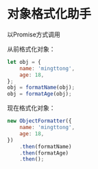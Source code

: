 # 对象格式化助手

以Promise方式调用  

从前格式化对象：
```javascript
let obj = {
    name: 'mingttong',
    age: 18,
};
obj = formatName(obj);
obj = formatAge(obj);
```

现在格式化对象：
```javascript
new ObjectFormatter({
    name: 'mingttong',
    age: 18,
})
    .then(formatName)
    .then(formatAge)
    .then();
```
